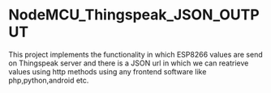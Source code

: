 # NodeMCU_Thingspeak_JSON_OUTPUT
This project implements the functionality in which ESP8266 values are send on Thingspeak server and there is a JSON url in which we can reatrieve values using http methods using any frontend  software like php,python,android etc.
